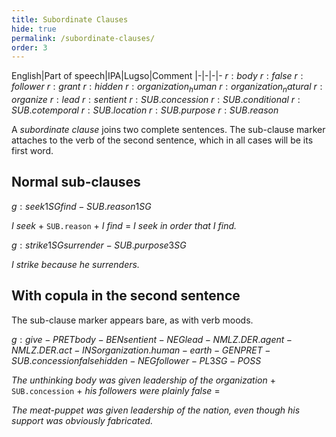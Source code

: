 ```yaml
---
title: Subordinate Clauses
hide: true
permalink: /subordinate-clauses/
order: 3
---
```


English|Part of speech|IPA|Lugso|Comment
|-|-|-|-
${r: body}$
${r: false}$
${r: follower}$
${r: grant}$
${r: hidden}$
${r: organization_human}$
${r: organization_natural}$
${r: organize}$
${r: lead}$
${r: sentient}$
${r: SUB.concession}$
${r: SUB.conditional}$
${r: SUB.cotemporal}$
${r: SUB.location}$
${r: SUB.purpose}$
${r: SUB.reason}$

A _subordinate clause_ joins two complete sentences. The sub-clause marker attaches to the verb of the second sentence, which in all cases will be its first word.

## Normal sub-clauses

${g: seek 1SG find-SUB.reason 1SG}$

_I seek_ + `SUB.reason` + _I find_ = _I seek in order that I find._

${g: strike 1SG surrender-SUB.purpose 3SG}$

_I strike because he surrenders._

## With copula in the second sentence

The sub-clause marker appears bare, as with verb moods.

${g: give-PRET body-BEN sentient-NEG lead-NMLZ.DER.agent-NMLZ.DER.act-INS organization.human-earth-GEN PRET-SUB.concession false hidden-NEG follower-PL 3SG-POSS}$

_The unthinking body was given leadership of the organization_ + `SUB.concession` + _his followers were plainly false_ =

_The meat-puppet was given leadership of the nation, even though his support was obviously fabricated._
